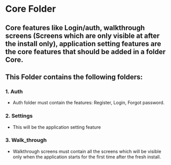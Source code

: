 # Core Folder

## Core features like Login/auth, walkthrough screens (Screens which are only visible at after the install only), application setting features are the core features that should be added in a folder Core.

## This Folder contains the following folders:

### 1. Auth
- Auth folder must contain the features: Register, Login, Forgot password.
### 2. Settings
- This will be the application setting feature
### 3. Walk_through
- Walkthrough screens must contain all the screens which will be visible only when the application starts for the first time after the fresh install.